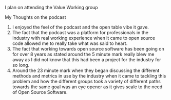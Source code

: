I plan on attending the Value Working group

My Thoughts on the podcast

1) I enjoyed the feel of the podcast and the open table vibe it gave.
2) The fact that the podcast was a platform for professionals in the industry with real working experience when it came to
open source code allowed me to really take what was said to heart.
3) The fact that working towards open source software has been going on for over 8 years as stated around the 5 minute mark
really blew me away as I did not know that this had been a project for the industry for so long.
4) Around the 23 minute mark when they began discussing the different methods and metrics in use by the industry when it came
to tackling this problem and how the different groups took a variety of different paths towards the same goal was an eye opener
as it gives scale to the need of Open Source Software.
